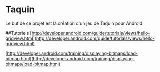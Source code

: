 # Taquin
Le but de ce projet est la création d'un jeu de Taquin pour Android. 

##Tutoriels
[http://developer.android.com/guide/tutorials/views/hello-gridview.html](http://developer.android.com/guide/tutorials/views/hello-gridview.html)

[http://developer.android.com/training/displaying-bitmaps/load-bitmap.html](http://developer.android.com/training/displaying-bitmaps/load-bitmap.html)
